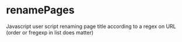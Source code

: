 renamePages
===========

Javascript user script renaming page title according to a regex on URL
(order or fregexp in list does matter)

